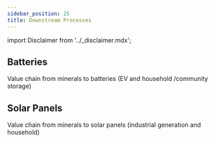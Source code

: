 ```yaml
---
sidebar_position: 25
title: Downstream Processes
---
```


import Disclaimer from '../\_disclaimer.mdx';

<Disclaimer />


## Batteries

Value chain from minerals to batteries (EV and household /community storage)

## Solar Panels

Value chain from minerals to solar panels (industrial generation and household)



 
